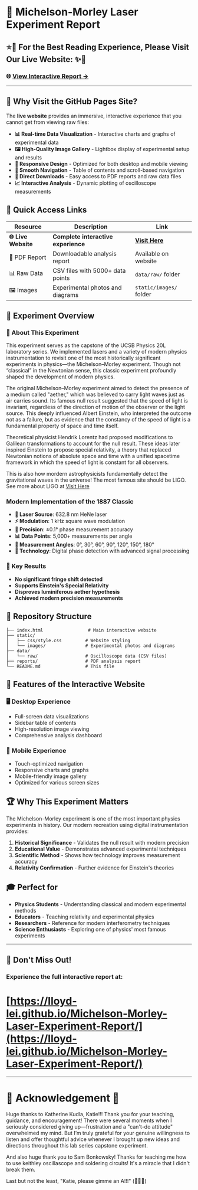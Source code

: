 # 🔬 Michelson-Morley Laser Experiment Report

## ⭐🌟 **For the Best Reading Experience, Please Visit Our Live Website:** ✨🌟

### 🌐 **[View Interactive Report →](https://lloyd-lei.github.io/Michelson-Morley-Laser-Experiment-Report/)**

---

## 🚀 Why Visit the GitHub Pages Site?

The **live website** provides an immersive, interactive experience that you cannot get from viewing raw files:

- **📊 Real-time Data Visualization** - Interactive charts and graphs of experimental data
- **🖼️ High-Quality Image Gallery** - Lightbox display of experimental setup and results
- **📱 Responsive Design** - Optimized for both desktop and mobile viewing
- **🧭 Smooth Navigation** - Table of contents and scroll-based navigation
- **💾 Direct Downloads** - Easy access to PDF reports and raw data files
- **📈 Interactive Analysis** - Dynamic plotting of oscilloscope measurements

## 🔗 Quick Access Links

| Resource            | Description                         | Link                                                                                    |
| ------------------- | ----------------------------------- | --------------------------------------------------------------------------------------- |
| **🌐 Live Website** | **Complete interactive experience** | **[Visit Here](https://lloyd-lei.github.io/Michelson-Morley-Laser-Experiment-Report/)** |
| 📄 PDF Report       | Downloadable analysis report        | Available on website                                                                    |
| 📊 Raw Data         | CSV files with 5000+ data points    | `data/raw/` folder                                                                      |
| 🖼️ Images           | Experimental photos and diagrams    | `static/images/` folder                                                                 |

## 🧪 Experiment Overview

### 📖 About This Experiment

This experiment serves as the capstone of the UCSB Physics 20L laboratory series. We implemented lasers and a variety of modern physics instrumentation to revisit one of the most historically significant experiments in physics—the Michelson–Morley experiment. Though not “classical” in the Newtonian sense, this classic experiment profoundly shaped the development of modern physics.

The original Michelson–Morley experiment aimed to detect the presence of a medium called "aether," which was believed to carry light waves just as air carries sound. Its famous null result suggested that the speed of light is invariant, regardless of the direction of motion of the observer or the light source. This deeply influenced Albert Einstein, who interpreted the outcome not as a failure, but as evidence that the constancy of the speed of light is a fundamental property of space and time itself.

Theoretical physicist Hendrik Lorentz had proposed modifications to Galilean transformations to account for the null result. These ideas later inspired Einstein to propose special relativity, a theory that replaced Newtonian notions of absolute space and time with a unified spacetime framework in which the speed of light is constant for all observers.

This is also how mordern astrophysicists fundamentally detect the gravitational waves in the universe! The most famous site should be LIGO. See more about LIGO at [Visit Here](https://www.ligo.caltech.edu/page/what-is-ligo)

### Modern Implementation of the 1887 Classic

- **🔴 Laser Source**: 632.8 nm HeNe laser
- **⚡ Modulation**: 1 kHz square wave modulation
- **📏 Precision**: ±0.1° phase measurement accuracy
- **📊 Data Points**: 5,000+ measurements per angle
- **📐 Measurement Angles**: 0°, 30°, 60°, 90°, 120°, 150°, 180°
- **🔬 Technology**: Digital phase detection with advanced signal processing

### 🎯 Key Results

- **No significant fringe shift detected**
- **Supports Einstein's Special Relativity**
- **Disproves luminiferous aether hypothesis**
- **Achieved modern precision measurements**

## 📁 Repository Structure

```
├── index.html                 # Main interactive website
├── static/
│   ├── css/style.css         # Website styling
│   └── images/               # Experimental photos and diagrams
├── data/
│   └── raw/                  # Oscilloscope data (CSV files)
├── reports/                  # PDF analysis report
└── README.md                 # This file
```

## 🌟 Features of the Interactive Website

### 🖥️ **Desktop Experience**

- Full-screen data visualizations
- Sidebar table of contents
- High-resolution image viewing
- Comprehensive analysis dashboard

### 📱 **Mobile Experience**

- Touch-optimized navigation
- Responsive charts and graphs
- Mobile-friendly image gallery
- Optimized for various screen sizes

## 🏆 Why This Experiment Matters

The Michelson-Morley experiment is one of the most important physics experiments in history. Our modern recreation using digital instrumentation provides:

1. **Historical Significance** - Validates the null result with modern precision
2. **Educational Value** - Demonstrates advanced experimental techniques
3. **Scientific Method** - Shows how technology improves measurement accuracy
4. **Relativity Confirmation** - Further evidence for Einstein's theories

## 🎓 Perfect for

- **Physics Students** - Understanding classical and modern experimental methods
- **Educators** - Teaching relativity and experimental physics
- **Researchers** - Reference for modern interferometry techniques
- **Science Enthusiasts** - Exploring one of physics' most famous experiments

---

## 🚀 **Don't Miss Out!**

### **Experience the full interactive report at:**

# **[https://lloyd-lei.github.io/Michelson-Morley-Laser-Experiment-Report/](https://lloyd-lei.github.io/Michelson-Morley-Laser-Experiment-Report/)**

-----------------------------------------------

# 👏 Acknowledgement 🎉

Huge thanks to Katherine Kudla, Katie!!! Thank you for your teaching, guidance, and encouragement! There were several moments when I seriously considered giving up—frustration and a "can't-do attitude" overwhelmed my mind.
But I’m truly grateful for your genuine willingness to listen and offer thoughtful advice whenever I brought up new ideas and directions throughout this lab series capstone experiment.

And also huge thank you to Sam Bonkowsky! Thanks for teaching me how to use keithley oscillascope and soldering circuits! It's a miracle that I didn't break them.

Last but not the least, "Katie, please gimme an A!!!" (🥺🥺🥺)



